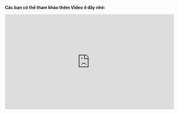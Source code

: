 **Các bạn có thể tham khảo thêm Video ở đây nhé:**
<iframe width="560" height="315" src="https://www.youtube.com/embed/3FjEKnd5Mng" frameborder="0" allow="accelerometer; autoplay; encrypted-media; gyroscope; picture-in-picture" allowfullscreen></iframe>